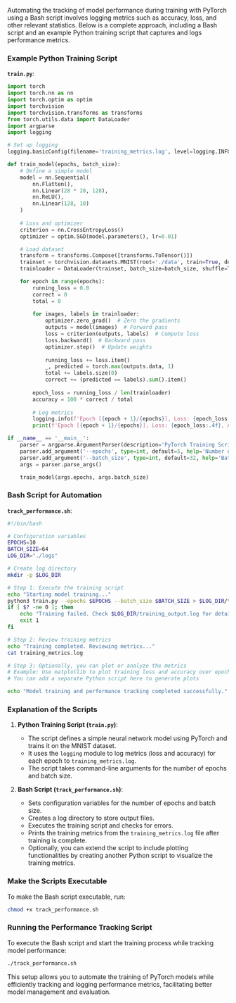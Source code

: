 Automating the tracking of model performance during training with PyTorch using a Bash script involves logging metrics such as accuracy, loss, and other relevant statistics. Below is a complete approach, including a Bash script and an example Python training script that captures and logs performance metrics.

### Example Python Training Script

**`train.py`**:

```python
import torch
import torch.nn as nn
import torch.optim as optim
import torchvision
import torchvision.transforms as transforms
from torch.utils.data import DataLoader
import argparse
import logging

# Set up logging
logging.basicConfig(filename='training_metrics.log', level=logging.INFO)

def train_model(epochs, batch_size):
    # Define a simple model
    model = nn.Sequential(
        nn.Flatten(),
        nn.Linear(28 * 28, 128),
        nn.ReLU(),
        nn.Linear(128, 10)
    )
    
    # Loss and optimizer
    criterion = nn.CrossEntropyLoss()
    optimizer = optim.SGD(model.parameters(), lr=0.01)

    # Load dataset
    transform = transforms.Compose([transforms.ToTensor()])
    trainset = torchvision.datasets.MNIST(root='./data', train=True, download=True, transform=transform)
    trainloader = DataLoader(trainset, batch_size=batch_size, shuffle=True)

    for epoch in range(epochs):
        running_loss = 0.0
        correct = 0
        total = 0
        
        for images, labels in trainloader:
            optimizer.zero_grad()  # Zero the gradients
            outputs = model(images)  # Forward pass
            loss = criterion(outputs, labels)  # Compute loss
            loss.backward()  # Backward pass
            optimizer.step()  # Update weights
            
            running_loss += loss.item()
            _, predicted = torch.max(outputs.data, 1)
            total += labels.size(0)
            correct += (predicted == labels).sum().item()
        
        epoch_loss = running_loss / len(trainloader)
        accuracy = 100 * correct / total
        
        # Log metrics
        logging.info(f'Epoch [{epoch + 1}/{epochs}], Loss: {epoch_loss:.4f}, Accuracy: {accuracy:.2f}%')
        print(f'Epoch [{epoch + 1}/{epochs}], Loss: {epoch_loss:.4f}, Accuracy: {accuracy:.2f}%')

if __name__ == '__main__':
    parser = argparse.ArgumentParser(description='PyTorch Training Script')
    parser.add_argument('--epochs', type=int, default=5, help='Number of epochs')
    parser.add_argument('--batch_size', type=int, default=32, help='Batch size')
    args = parser.parse_args()

    train_model(args.epochs, args.batch_size)
```

### Bash Script for Automation

**`track_performance.sh`**:

```bash
#!/bin/bash

# Configuration variables
EPOCHS=10
BATCH_SIZE=64
LOG_DIR="./logs"

# Create log directory
mkdir -p $LOG_DIR

# Step 1: Execute the training script
echo "Starting model training..."
python3 train.py --epochs $EPOCHS --batch_size $BATCH_SIZE > $LOG_DIR/training_output.log 2>&1
if [ $? -ne 0 ]; then
    echo "Training failed. Check $LOG_DIR/training_output.log for details."
    exit 1
fi

# Step 2: Review training metrics
echo "Training completed. Reviewing metrics..."
cat training_metrics.log

# Step 3: Optionally, you can plot or analyze the metrics
# Example: Use matplotlib to plot training loss and accuracy over epochs
# You can add a separate Python script here to generate plots

echo "Model training and performance tracking completed successfully."
```

### Explanation of the Scripts

1. **Python Training Script (`train.py`)**:
   - The script defines a simple neural network model using PyTorch and trains it on the MNIST dataset.
   - It uses the `logging` module to log metrics (loss and accuracy) for each epoch to `training_metrics.log`.
   - The script takes command-line arguments for the number of epochs and batch size.

2. **Bash Script (`track_performance.sh`)**:
   - Sets configuration variables for the number of epochs and batch size.
   - Creates a log directory to store output files.
   - Executes the training script and checks for errors.
   - Prints the training metrics from the `training_metrics.log` file after training is complete.
   - Optionally, you can extend the script to include plotting functionalities by creating another Python script to visualize the training metrics.

### Make the Scripts Executable

To make the Bash script executable, run:

```bash
chmod +x track_performance.sh
```

### Running the Performance Tracking Script

To execute the Bash script and start the training process while tracking model performance:

```bash
./track_performance.sh
```

This setup allows you to automate the training of PyTorch models while efficiently tracking and logging performance metrics, facilitating better model management and evaluation.